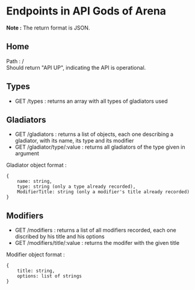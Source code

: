 # Endpoints in API Gods of Arena

**Note :** The return format is JSON.

## Home

Path : / \
Should return "API UP", indicating the API is operational.

## Types

+ GET /types : returns an array with all types of gladiators used

## Gladiators

+ GET /gladiators : returns a list of objects, each one describing a gladiator, with its name, its type and its modifier
+ GET /gladiator/type/:value : returns all gladiators of the type given in argument

Gladiator object format :
```
{
    name: string,
    type: string (only a type already recorded),
    ModifierTitle: string (only a modifier's title already recorded)
}
```

## Modifiers

+ GET /modifiers : returns a list of all modifiers recorded, each one discribed by his title and his options
+ GET /modifiers/title/:value : returns the modifer with the given title

Modifier object format :
```
{
    title: string,
    options: list of strings
}
```
